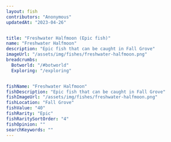 ```yaml
---
layout: fish
contributors: "Anonymous"
updatedAt: "2023-04-26"


title: "Freshwater Halfmoon (Epic fish)"
name: "Freshwater Halfmoon"
description: "Epic fish that can be caught in Fall Grove"
imageUrl: "/assets/img/fishes/freshwater-halfmoon.png"
breadcrumbs:
  Botworld: "/#botworld"
  Exploring: "/exploring"


fishName: "Freshwater Halfmoon"
fishDescription: "Epic fish that can be caught in Fall Grove"
fishImageUrl: "/assets/img/fishes/freshwater-halfmoon.png"
fishLocation: "Fall Grove"
fishValue: "40"
fishRarity: "Epic"
fishRaritySortOrder: "4"
fishOpinion: ""
searchKeywords: ""
---
```


